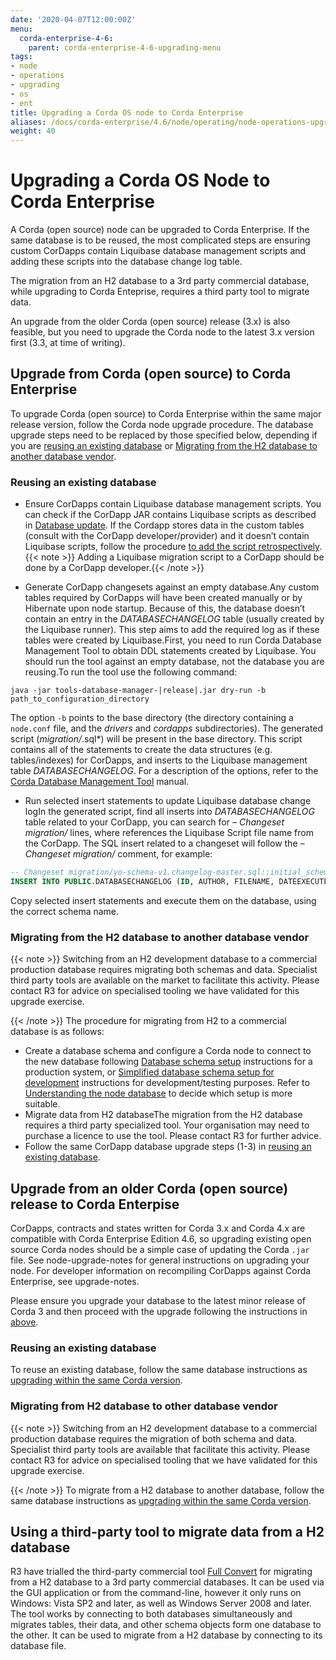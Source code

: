```yaml
---
date: '2020-04-07T12:00:00Z'
menu:
  corda-enterprise-4-6:
    parent: corda-enterprise-4-6-upgrading-menu
tags:
- node
- operations
- upgrading
- os
- ent
title: Upgrading a Corda OS node to Corda Enterprise
aliases: /docs/corda-enterprise/4.6/node/operating/node-operations-upgrading-os-to-ent.html
weight: 40
---
```



# Upgrading a Corda OS Node to Corda Enterprise

A Corda (open source) node can be upgraded to Corda Enterprise.
If the same database is to be reused, the most complicated steps are ensuring custom CorDapps contain
Liquibase database management scripts and adding these scripts into the database change log table.

The migration from an H2 database to a 3rd party commercial database, while upgrading to Corda Enteprise,
requires a third party tool to migrate data.

An upgrade from the older Corda (open source) release (3.x) is also feasible,
but you need to upgrade the Corda node to the latest 3.x version first (3.3, at time of writing).



## Upgrade from Corda (open source) to Corda Enterprise

To upgrade Corda (open source) to Corda Enterprise within the same major release version, follow the Corda node upgrade procedure.
The database upgrade steps need to be replaced by those specified below,
depending if you are [reusing an existing database](#reusing-an-existing-database)
or [Migrating from the H2 database to another database vendor](#migrating-from-the-h2-database-to-another-database-vendor).



### Reusing an existing database


* Ensure CorDapps contain Liquibase database management scripts.
You can check if the CorDapp JAR contains Liquibase scripts as described in [Database update](node/operating/node-operations-cordapp-deployment.html#database-update).
If the Cordapp stores data in the custom tables (consult with the CorDapp developer/provider)
and it doesn’t contain Liquibase scripts, follow the procedure
[to add the script retrospectively](cordapps/database-management.html#notes-on-liquibase-specifics).{{< note >}}
Adding a Liquibase migration script to a CorDapp should be done by a CorDapp developer.{{< /note >}}

* Generate CorDapp changesets against an empty database.Any custom tables required by CorDapps will have been created manually or by Hibernate upon node startup.
Because of this, the database doesn’t contain an entry in the *DATABASECHANGELOG* table (usually created by the Liquibase runner).
This step aims to add the required log as if these tables were created by Liquibase.First, you need to run Corda Database Management Tool to obtain DDL statements created by Liquibase.
You should run the tool against an empty database, not the database you are reusing.To run the tool use the following command:

```shell
java -jar tools-database-manager-|release|.jar dry-run -b path_to_configuration_directory
```

The option `-b` points to the base directory (the directory containing a `node.conf` file, and the *drivers* and *cordapps* subdirectories). The generated script (*migration/*.sql*) will be present in the base directory.
This script contains all of the statements to create the data structures (e.g. tables/indexes) for CorDapps,
and inserts to the Liquibase management table *DATABASECHANGELOG*.
For a description of the options, refer to the [Corda Database Management Tool](database-management-tool.md) manual.

* Run selected insert statements to update Liquibase database change logIn the generated script, find all inserts into *DATABASECHANGELOG* table related to your CorDapp,
you can search for *– Changeset migration/<file-name>* lines, where <file-name> references the Liquibase Script file name from the CorDapp.
The SQL insert related to a changeset will follow the *– Changeset migration/<file-name>* comment, for example:

```sql
-- Changeset migration/yo-schema-v1.changelog-master.sql::initial_schema_for_YoSchemaV1::R3.Corda.Generated
INSERT INTO PUBLIC.DATABASECHANGELOG (ID, AUTHOR, FILENAME, DATEEXECUTED, ORDEREXECUTED, MD5SUM, DESCRIPTION, COMMENTS, EXECTYPE, CONTEXTS, LABELS, LIQUIBASE, DEPLOYMENT_ID) VALUES ('initial_schema_for_YoSchemaV1', 'R3.Corda.Generated', 'migration/yo-schema-v1.changelog-master.sql', NOW(), 74, '7:2d4e1d5d7165a8edc848208d0707eb24', 'sql', '', 'EXECUTED', NULL, NULL, '3.5.3', '2862877878');
```

Copy selected insert statements and execute them on the database, using the correct schema name.



### Migrating from the H2 database to another database vendor

{{< note >}}
Switching from an H2 development database to a commercial production database requires migrating both schemas and data.
Specialist third party tools are available on the market to facilitate this activity. Please contact R3 for advice on specialised tooling
we have validated for this upgrade exercise.

{{< /note >}}
The procedure for migrating from H2 to a commercial database is as follows:


* Create a database schema and configure a Corda node to connect to the new database following [Database schema setup](node/operating/node-database-admin.md) instructions
for a production system, or [Simplified database schema setup for development](node/operating/node-database-developer.md) instructions for development/testing purposes.
Refer to [Understanding the node database](node/operating/node-database.md) to decide which setup is more suitable.
* Migrate data from H2 databaseThe migration from the H2 database requires a third party specialized tool.
Your organisation may need to purchase a licence to use the tool.
Please contact R3 for further advice.
* Follow the same CorDapp database upgrade steps (1-3) in [reusing an existing database](#reusing-an-existing-database).



## Upgrade from an older Corda (open source) release to Corda Enterpise

CorDapps, contracts and states written for Corda 3.x and Corda 4.x are compatible with Corda Enterprise Edition 4.6, so upgrading
existing open source Corda nodes should be a simple case of updating the Corda `.jar` file.
See node-upgrade-notes for general instructions on upgrading your node.
For developer information on recompiling CorDapps against Corda Enterprise, see upgrade-notes.

Please ensure you upgrade your database to the latest minor release of Corda 3 and then proceed with the upgrade following the instructions in [above](#reusing-an-existing-database).


### Reusing an existing database

To reuse an existing database, follow the same database instructions as
[upgrading within the same Corda version](#reusing-an-existing-database).


### Migrating from H2 database to other database vendor

{{< note >}}
Switching from an H2 development database to a commercial production database requires the migration of both schema and data.
Specialist third party tools are available that facilitate this activity. Please contact R3 for advice on specialised tooling
that we have validated for this upgrade exercise.

{{< /note >}}
To migrate from a H2 database to another database, follow the same database instructions as
[upgrading within the same Corda version](#migrating-from-the-h2-database-to-another-database-vendor).


## Using a third-party tool to migrate data from a H2 database

R3 have trialled the third-party commercial tool [Full Convert](https://www.spectralcore.com/fullconvert) for migrating from a H2 database
to a 3rd party commercial databases.
It can be used via the GUI application or from the command-line, however it only runs on Windows: Vista SP2 and later, as well as Windows Server 2008 and later.
The tool works by connecting to both databases simultaneously and migrates tables, their data, and other schema objects form one database to the other.
It can be used to migrate from a H2 database by connecting to its database file.
